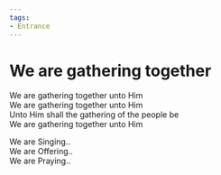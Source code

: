 ```yaml
---
tags:
- Entrance
---
```


# We are gathering together  

We are gathering together unto Him  
We are gathering together unto Him  
Unto Him shall the gathering of the people be  
We are gathering together unto Him  

We are Singing..  
We are Offering..  
We are Praying..